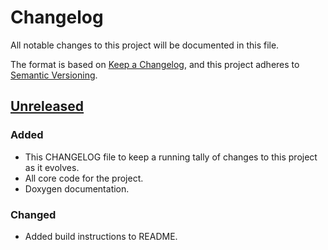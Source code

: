 # Changelog
All notable changes to this project will be documented in this file.

The format is based on [Keep a Changelog](https://keepachangelog.com/en/1.0.0/),
and this project adheres to [Semantic Versioning](https://semver.org/spec/v2.0.0.html).

## [Unreleased]

### Added

- This CHANGELOG file to keep a running tally of changes to this project as it evolves.
- All core code for the project.
- Doxygen documentation.

### Changed

- Added build instructions to README.

[Unreleased]: https://github.com/iAmSomeone2/libpgs
